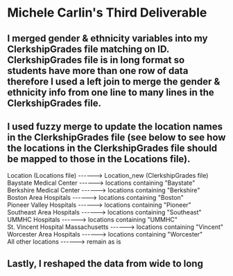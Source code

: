 # Michele Carlin's Third Deliverable

## I merged gender & ethnicity variables into my ClerkshipGrades file matching on ID. ClerkshipGrades file is in long format so students have more than one row of data therefore I used a left join to merge the gender & ethnicity info from one line to many lines in the ClerkshipGrades file.

## I used fuzzy merge to update the location names in the ClerkshipGrades file (see below to see how the locations in the ClerkshipGrades file should be mapped to those in the Locations file).
Location (Locations file) ------>  Location_new (ClerkshipGrades file)<br>
Baystate Medical Center ------>  locations containing "Baystate"<br>
Berkshire Medical Center ------>  locations containing "Berkshire"<br>
Boston Area Hospitals ------>  locations containing "Boston"<br>
Pioneer Valley Hospitals ------>  locations containing "Pioneer"<br>
Southeast Area Hospitals ------>  locations containing "Southeast"<br>
UMMHC Hospitals ------>  locations containing "UMMHC"<br>
St. Vincent Hospital Massachusetts ------>  locations containing "Vincent"<br>
Worcester Area Hospitals ------>  locations containing "Worcester"<br>
All other locations ------>  remain as is

## Lastly, I reshaped the data from wide to long
 
